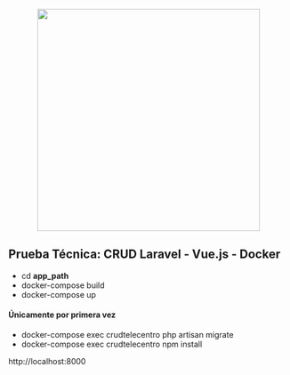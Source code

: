 <p align="center"><img src="https://www.telecentro.com.ar/img/logo-imagotipo.svg" width="400"></p>


## Prueba Técnica: CRUD Laravel - Vue.js - Docker


- cd **app_path**
- docker-compose build
- docker-compose up


#### Únicamente por primera vez
- docker-compose exec crudtelecentro php artisan migrate
- docker-compose exec crudtelecentro npm install



http://localhost:8000
